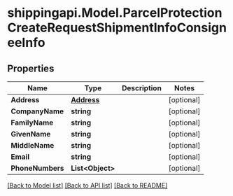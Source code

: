 
# shippingapi.Model.ParcelProtectionCreateRequestShipmentInfoConsigneeInfo

## Properties

Name | Type | Description | Notes
------------ | ------------- | ------------- | -------------
**Address** | [**Address**](Address.md) |  | [optional] 
**CompanyName** | **string** |  | [optional] 
**FamilyName** | **string** |  | [optional] 
**GivenName** | **string** |  | [optional] 
**MiddleName** | **string** |  | [optional] 
**Email** | **string** |  | [optional] 
**PhoneNumbers** | **List&lt;Object&gt;** |  | [optional] 

[[Back to Model list]](../README.md#documentation-for-models)
[[Back to API list]](../README.md#documentation-for-api-endpoints)
[[Back to README]](../README.md)

